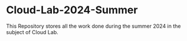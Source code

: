 # Cloud-Lab-2024-Summer
This Repository stores all the work done during the summer 2024 in the subject of Cloud Lab.
